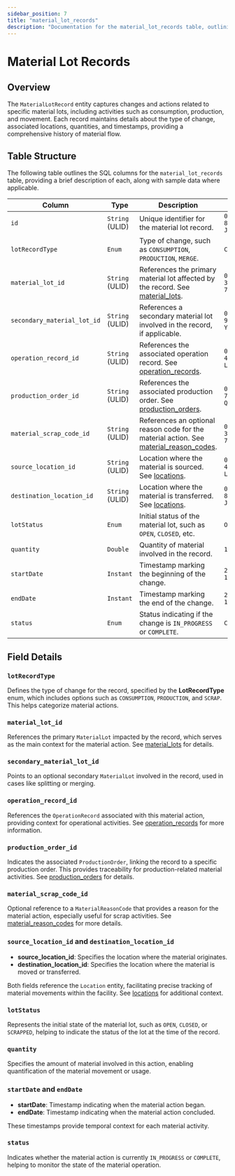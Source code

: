 ```yaml
---
sidebar_position: 7
title: "material_lot_records"
description: "Documentation for the material_lot_records table, outlining its columns and structure."
---
```


# Material Lot Records

## Overview

The `MaterialLotRecord` entity captures changes and actions related to specific material lots, including activities such
as consumption, production, and movement. Each record maintains details about the type of change, associated locations,
quantities, and timestamps, providing a comprehensive history of material flow.

## Table Structure

The following table outlines the SQL columns for the `material_lot_records` table, providing a brief description of
each, along with sample data where applicable.

| Column                      | Type            | Description                                                                                                          | Example                        |
|-----------------------------|-----------------|----------------------------------------------------------------------------------------------------------------------|--------------------------------|
| `id`                        | `String` (ULID) | Unique identifier for the material lot record.                                                                       | `01JAP8RJBN-8ZTPXSGY-J9GSDPE1` |
| `lotRecordType`             | `Enum`          | Type of change, such as `CONSUMPTION`, `PRODUCTION`, `MERGE`.                                                        | `CONSUMPTION`                  |
| `material_lot_id`           | `String` (ULID) | References the primary material lot affected by the record. See [material_lots](material-lot).                   | `01JAP8R5RT-3FPXQABY-7KQZT6VF` |
| `secondary_material_lot_id` | `String` (ULID) | References a secondary material lot involved in the record, if applicable.                                           | `01JAP8RJBN-9WTGQRQW-Y3XCRTXF` |
| `operation_record_id`       | `String` (ULID) | References the associated operation record. See [operation_records](../operation-model/operation-record).       | `01JAP8RJBN-4VYZUKE1-LY2QHV8X` |
| `production_order_id`       | `String` (ULID) | References the associated production order. See [production_orders](../production-order-model/production-order). | `01JAP8RJBN-7KQZT6VF-Q5VUZYPW` |
| `material_scrap_code_id`    | `String` (ULID) | References an optional reason code for the material action. See [material_reason_codes](material-reason-code).   | `01JAP8R5RT-3FPXQABY-7KQZT6VF` |
| `source_location_id`        | `String` (ULID) | Location where the material is sourced. See [locations](../location-model/location).                             | `01JAP8RJBN-4VYZUKE1-LY2QHV8X` |
| `destination_location_id`   | `String` (ULID) | Location where the material is transferred. See [locations](../location-model/location).                         | `01JAP8RJBN-8ZTPXSGY-J9GSDPE1` |
| `lotStatus`                 | `Enum`          | Initial status of the material lot, such as `OPEN`, `CLOSED`, etc.                                                   | `OPEN`                         |
| `quantity`                  | `Double`        | Quantity of material involved in the record.                                                                         | `100.5`                        |
| `startDate`                 | `Instant`       | Timestamp marking the beginning of the change.                                                                       | `2024-05-10T08:00:00Z`         |
| `endDate`                   | `Instant`       | Timestamp marking the end of the change.                                                                             | `2024-05-10T10:00:00Z`         |
| `status`                    | `Enum`          | Status indicating if the change is `IN_PROGRESS` or `COMPLETE`.                                                      | `COMPLETE`                     |

## Field Details

### `lotRecordType`

Defines the type of change for the record, specified by the **LotRecordType** enum, which includes options such as
`CONSUMPTION`, `PRODUCTION`, and `SCRAP`. This helps categorize material actions.

### `material_lot_id`

References the primary `MaterialLot` impacted by the record, which serves as the main context for the material action.
See [material_lots](material-lot) for details.

### `secondary_material_lot_id`

Points to an optional secondary `MaterialLot` involved in the record, used in cases like splitting or merging.

### `operation_record_id`

References the `OperationRecord` associated with this material action, providing context for operational activities.
See [operation_records](../operation-model/operation-record) for more information.

### `production_order_id`

Indicates the associated `ProductionOrder`, linking the record to a specific production order. This provides
traceability for production-related material activities.
See [production_orders](../production-order-model/production-order) for details.

### `material_scrap_code_id`

Optional reference to a `MaterialReasonCode` that provides a reason for the material action, especially useful for scrap
activities.
See [material_reason_codes](material-reason-code) for more details.

### `source_location_id` and `destination_location_id`

- **source_location_id**: Specifies the location where the material originates.
- **destination_location_id**: Specifies the location where the material is moved or transferred.

Both fields reference the `Location` entity, facilitating precise tracking of material movements within the facility.
See [locations](../location-model/location) for additional context.

### `lotStatus`

Represents the initial state of the material lot, such as `OPEN`, `CLOSED`, or `SCRAPPED`, helping to indicate the
status of the lot at the time of the record.

### `quantity`

Specifies the amount of material involved in this action, enabling quantification of the material movement or usage.

### `startDate` and `endDate`

- **startDate**: Timestamp indicating when the material action began.
- **endDate**: Timestamp indicating when the material action concluded.

These timestamps provide temporal context for each material activity.

### `status`

Indicates whether the material action is currently `IN_PROGRESS` or `COMPLETE`, helping to monitor the state of the
material operation.